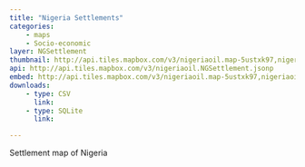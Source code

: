 ```yaml
---
title: "Nigeria Settlements"
categories: 
    - maps
    - Socio-economic
layer: NGSettlement
thumbnail: http://api.tiles.mapbox.com/v3/nigeriaoil.map-5ustxk97,nigeriaoil.NGSettlement/7/66/61.png
api: http://api.tiles.mapbox.com/v3/nigeriaoil.NGSettlement.jsonp
embed: http://api.tiles.mapbox.com/v3/nigeriaoil.map-5ustxk97,nigeriaoil.NGSettlement.html
downloads:
    - type: CSV
      link: 
    - type: SQLite
      link:

---
```


Settlement map of Nigeria